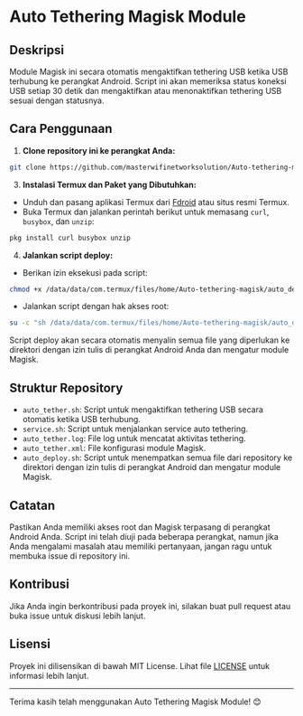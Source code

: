 # Auto Tethering Magisk Module

## Deskripsi

Module Magisk ini secara otomatis mengaktifkan tethering USB ketika USB terhubung ke perangkat Android. Script ini akan memeriksa status koneksi USB setiap 30 detik dan mengaktifkan atau menonaktifkan tethering USB sesuai dengan statusnya.

## Cara Penggunaan

1. **Clone repository ini ke perangkat Anda:**

```sh
git clone https://github.com/masterwifinetworksolution/Auto-tethering-magisk.git
```

3. **Instalasi Termux dan Paket yang Dibutuhkan:**

- Unduh dan pasang aplikasi Termux dari [Fdroid](https://f-droid.org/repo/com.termux_1020.apk) atau situs resmi Termux.
- Buka Termux dan jalankan perintah berikut untuk memasang `curl`, `busybox`, dan `unzip`:

```sh
pkg install curl busybox unzip
```

4. **Jalankan script deploy:**

- Berikan izin eksekusi pada script:

```sh
chmod +x /data/data/com.termux/files/home/Auto-tethering-magisk/auto_deploy.sh
```

- Jalankan script dengan hak akses root:

```sh
su -c "sh /data/data/com.termux/files/home/Auto-tethering-magisk/auto_deploy.sh"
```

Script deploy akan secara otomatis menyalin semua file yang diperlukan ke direktori dengan izin tulis di perangkat Android Anda dan mengatur module Magisk.

## Struktur Repository

- `auto_tether.sh`: Script untuk mengaktifkan tethering USB secara otomatis ketika USB terhubung.
- `service.sh`: Script untuk menjalankan service auto tethering.
- `auto_tether.log`: File log untuk mencatat aktivitas tethering.
- `auto_tether.xml`: File konfigurasi module Magisk.
- `auto_deploy.sh`: Script untuk menempatkan semua file dari repository ke direktori dengan izin tulis di perangkat Android dan mengatur module Magisk.

## Catatan

Pastikan Anda memiliki akses root dan Magisk terpasang di perangkat Android Anda. Script ini telah diuji pada beberapa perangkat, namun jika Anda mengalami masalah atau memiliki pertanyaan, jangan ragu untuk membuka issue di repository ini.

## Kontribusi

Jika Anda ingin berkontribusi pada proyek ini, silakan buat pull request atau buka issue untuk diskusi lebih lanjut.

## Lisensi

Proyek ini dilisensikan di bawah MIT License. Lihat file [LICENSE](./LICENSE) untuk informasi lebih lanjut.

---

Terima kasih telah menggunakan Auto Tethering Magisk Module! 😊

